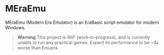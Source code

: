 # MEraEmu

MEraEmu (Modern Era Emulator) is an EraBasic script emulator for modern Windows.

> **Warning**
> This project is WIP (work-in-progress), and is currently unable to run any practical games. Expect its performance to be ~4x worse than Emuera.